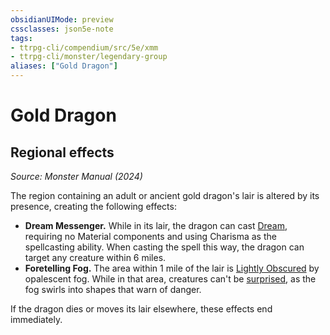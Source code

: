 ```yaml
---
obsidianUIMode: preview
cssclasses: json5e-note
tags:
- ttrpg-cli/compendium/src/5e/xmm
- ttrpg-cli/monster/legendary-group
aliases: ["Gold Dragon"]
---
```

# Gold Dragon

## Regional effects
_Source: Monster Manual (2024)_

The region containing an adult or ancient gold dragon's lair is altered by its presence, creating the following effects:

- **Dream Messenger.** While in its lair, the dragon can cast [Dream](2-Mechanics/CLI/spells/dream-xphb.md), requiring no Material components and using Charisma as the spellcasting ability. When casting the spell this way, the dragon can target any creature within 6 miles.  
- **Foretelling Fog.** The area within 1 mile of the lair is [Lightly Obscured](2-Mechanics/CLI/rules/variant-rules/lightly-obscured-xphb.md) by opalescent fog. While in that area, creatures can't be [surprised](2-Mechanics/CLI/rules/conditions.md#Surprised), as the fog swirls into shapes that warn of danger.  

If the dragon dies or moves its lair elsewhere, these effects end immediately.